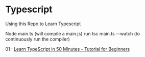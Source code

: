 # Typescript

Using this Repo to Learn Typescript

Node main.ts (will compile a main.js)
run tsc main.ts --watch (to continuously run the compiler)

01 : [Learn TypeScript in 50 Minutes - Tutorial for Beginners](https://www.youtube.com/watch?v=WBPrJSw7yQA)
